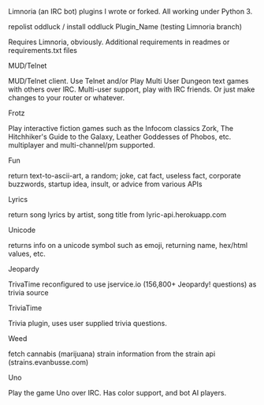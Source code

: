 Limnoria (an IRC bot) plugins I wrote or forked. All working under Python 3. 

repolist oddluck / install oddluck Plugin_Name (testing Limnoria branch)

Requires Limnoria, obviously. Additional requirements in readmes or requirements.txt files

MUD/Telnet

MUD/Telnet client. Use Telnet and/or Play Multi User Dungeon text games with others over IRC. Multi-user support, play with IRC friends. Or just make changes to your router or whatever.

Frotz

Play interactive fiction games such as the Infocom classics Zork, The Hitchhiker's Guide to the Galaxy, Leather Goddesses of Phobos, etc. multiplayer and multi-channel/pm supported.

Fun

return text-to-ascii-art, a random; joke, cat fact, useless fact, corporate buzzwords, startup idea, insult, or advice from various APIs


Lyrics

return song lyrics by artist, song title from lyric-api.herokuapp.com


Unicode

returns info on a unicode symbol such as emoji, returning name, hex/html values, etc.


Jeopardy

TrivaTime reconfigured to use jservice.io (156,800+ Jeopardy! questions) as trivia source


TriviaTime

Trivia plugin, uses user supplied trivia questions.


Weed

fetch cannabis (marijuana) strain information from the strain api (strains.evanbusse.com)


Uno

Play the game Uno over IRC. Has color support, and bot AI players.
